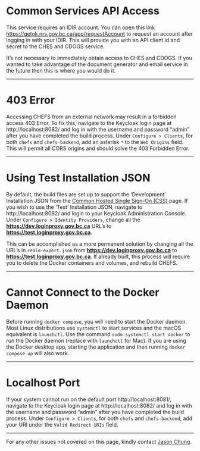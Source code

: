 # Common Services API Access

This service requires an IDIR account. You can open this link https://getok.nrs.gov.bc.ca/app/requestAccount to request an account after logging in with your IDIR. This will provide you with an API client id and secret to the CHES and CDOGS service.

It’s not necessary to immediately obtain access to CHES and CDOGS. If you wanted to take advantage of the document generator and email service in the future then this is where you would do it.

***

# 403 Error

Accessing CHEFS from an external network may result in a forbidden access 403 Error. To fix this, navigate to the Keycloak login page at http://localhost:8082/ and log in with the username and password “admin” after you have completed the build process. Under `Configure > Clients`, for both `chefs` and `chefs-backend`, add an asterisk `*` to the `Web Origins` field. This will permit all CORS origins and should solve the 403 Forbidden Error. 

***

# Using Test Installation JSON

By default, the build files are set up to support the ‘Development’ Installation JSON from the [Common Hosted Single Sign-On (CSS)](https://bcgov.github.io/sso-requests) page. If you wish to use the ‘Test’ Installation JSON, navigate to http://localhost:8082/ and login to your Keycloak Administration Console. Under `Configure > Identity Providers`, change all the **https://dev.loginproxy.gov.bc.ca** URL’s to **https://test.loginproxy.gov.bc.ca**. 

This can be accomplished as a more permanent solution by changing all the URL’s in `realm-export.json` from **https://dev.loginproxy.gov.bc.ca** to **https://test.loginproxy.gov.bc.ca**. If already built, this process will require you to delete the Docker containers and volumes, and rebuild CHEFS. 

***

# Cannot Connect to the Docker Daemon

Before running `docker compose`, you will need to start the Docker daemon. Most Linux distributions use `systemctl` to start services and the macOS equivalent is `launchctl`. Use the command `sudo systemctl start docker` to run the Docker daemon (replace with `launchctl` for Mac). If you are using the Docker desktop app, starting the application and then running `docker compose up` will also work. 

***

# Localhost Port

If your system cannot run on the default port http://localhost:8081/, navigate to the Keycloak login page at http://localhost:8082/ and log in with the username and password “admin” after you have completed the build process. Under `Configure > Clients`, for both `chefs` and `chefs-backend`, add your URI under the `Valid Redirect URIs` field. 

***

For any other issues not covered on this page, kindly contact [Jason Chung](mailto:jason.chung@gov.bc.ca).